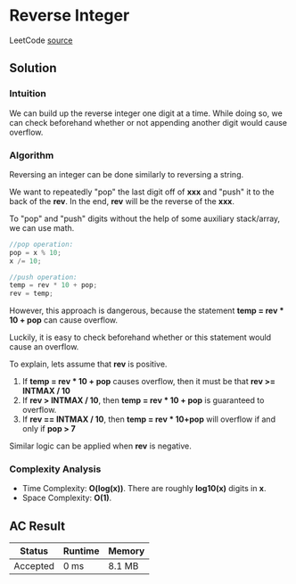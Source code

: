 # Reverse Integer

LeetCode [source](https://leetcode.com/problems/reverse-integer/)

## Solution

### Intuition

We can build up the reverse integer one digit at a time. While doing so, we can check beforehand whether or not appending another digit would cause overflow.

### Algorithm

Reversing an integer can be done similarly to reversing a string.

We want to repeatedly "pop" the last digit off of **xxx** and "push" it to the back of the **rev**. In the end, **rev** will be the reverse of the **xxx**.

To "pop" and "push" digits without the help of some auxiliary stack/array, we can use math.

```cpp
//pop operation:
pop = x % 10;
x /= 10;

//push operation:
temp = rev * 10 + pop;
rev = temp;
```

However, this approach is dangerous, because the statement **temp = rev \* 10 + pop** can cause overflow.

Luckily, it is easy to check beforehand whether or this statement would cause an overflow.

To explain, lets assume that **rev** is positive.

1. If **temp = rev \* 10 + pop** causes overflow, then it must be that **rev >= INTMAX / 10**​
2. If **rev > INTMAX / 10**​, then **temp = rev \* 10 + pop** is guaranteed to overflow.
3. If **rev == INTMAX / 10**​, then **temp = rev \* 10+pop** will overflow if and only if **pop > 7**

Similar logic can be applied when **rev** is negative.

### Complexity Analysis

- Time Complexity: **O(log⁡(x))**. There are roughly **log⁡10(x)** digits in **x**.
- Space Complexity: **O(1)**.

## AC Result

| Status   | Runtime | Memory |
| -------- | ------- | ------ |
| Accepted | 0 ms    | 8.1 MB |
